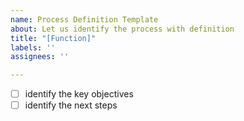 ```yaml
---
name: Process Definition Template
about: Let us identify the process with definition
title: "[Function]"
labels: ''
assignees: ''

---
```


- [ ] identify the key objectives
- [ ] identify the next steps
